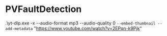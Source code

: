 # PVFaultDetection

.\yt-dlp.exe -x --audio-format mp3 --audio-quality 0 `
  --embed-thumbnail --add-metadata `
  "https://www.youtube.com/watch?v=2EPqn-k9Pjk"
